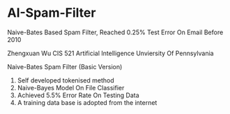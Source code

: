# AI-Spam-Filter
Naive-Bates Based Spam Filter, Reached 0.25% Test Error On Email Before 2010

Zhengxuan Wu
CIS 521 Artificial Intelligence
Unviersity Of Pennsylvania

Naive-Bates Spam Filter (Basic Version) 
1. Self developed tokenised method
2. Naive-Bayes Model On File Classifier
3. Achieved 5.5% Error Rate On Testing Data
4. A training data base is adopted from the internet
